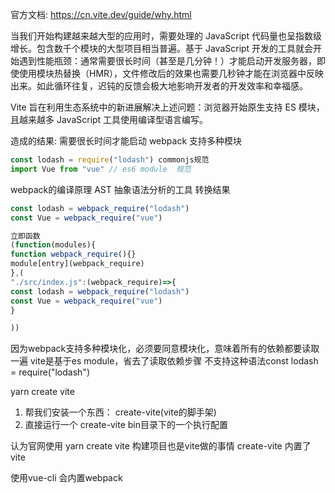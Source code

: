 官方文档: https://cn.vite.dev/guide/why.html

当我们开始构建越来越大型的应用时，需要处理的 JavaScript 代码量也呈指数级增长。包含数千个模块的大型项目相当普遍。基于 JavaScript 开发的工具就会开始遇到性能瓶颈：通常需要很长时间（甚至是几分钟！）才能启动开发服务器，即使使用模块热替换（HMR），文件修改后的效果也需要几秒钟才能在浏览器中反映出来。如此循环往复，迟钝的反馈会极大地影响开发者的开发效率和幸福感。

Vite 旨在利用生态系统中的新进展解决上述问题：浏览器开始原生支持 ES 模块，且越来越多 JavaScript 工具使用编译型语言编写。

造成的结果: 需要很长时间才能启动
webpack 支持多种模块
```js
const lodash = require("lodash") commonjs规范
import Vue from "vue" // es6 module  规范
```
webpack的编译原理 AST 抽象语法分析的工具
转换结果
```js
const lodash = webpack_require("lodash")
const Vue = webpack_require("vue")
```
```js
立即函数
(function(modules){
function webpack_require(){}
module[entry](webpack_require)
},(
"./src/index.js":(webpack_require)=>{
const lodash = webpack_require("lodash")
const Vue = webpack_require("vue")
}

))
```
因为webpack支持多种模块化，必须要同意模块化，意味着所有的依赖都要读取一遍
vite是基于es module，省去了读取依赖步骤 不支持这种语法const lodash = require("lodash")

yarn create vite 
1. 帮我们安装一个东西： create-vite(vite的脚手架)
2. 直接运行一个 create-vite bin目录下的一个执行配置

认为官网使用 yarn create vite 构建项目也是vite做的事情
 create-vite 内置了vite


使用vue-cli 会内置webpack



